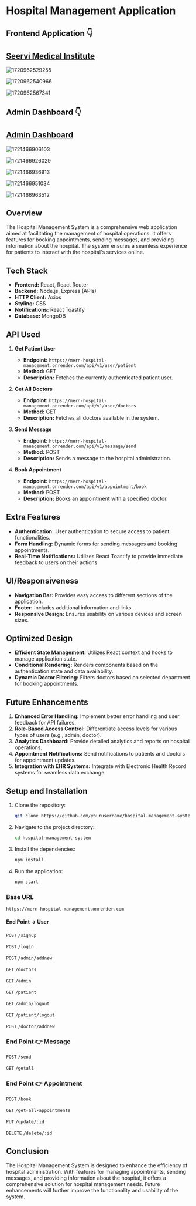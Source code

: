# Hospital Management Application

## Frontend Application 👇

## [Seervi Medical Institute](https://mern-hospital-management-1.onrender.com/)

![1720962529255](image/README/1720962529255.png)

![1720962540966](image/README/1720962540966.png)

![1720962567341](image/README/1720962567341.png)

## Admin Dashboard 👇

## [Admin Dashboard](https://admin-dashboard-qdw6.onrender.com/)

![1721466906103](image/README/1721466906103.png)

![1721466926029](image/README/1721466926029.png)

![1721466936913](image/README/1721466936913.png)

![1721466951034](image/README/1721466951034.png)

![1721466963512](image/README/1721466963512.png)

## Overview

The Hospital Management System is a comprehensive web application aimed at facilitating the management of hospital operations. It offers features for booking appointments, sending messages, and providing information about the hospital. The system ensures a seamless experience for patients to interact with the hospital's services online.

## Tech Stack

- **Frontend:** React, React Router
- **Backend:** Node.js, Express (APIs)
- **HTTP Client:** Axios
- **Styling:** CSS
- **Notifications:** React Toastify
- **Database:** MongoDB

## API Used

1. **Get Patient User**

   - **Endpoint:** `https://mern-hospital-management.onrender.com/api/v1/user/patient`
   - **Method:** GET
   - **Description:** Fetches the currently authenticated patient user.
2. **Get All Doctors**

   - **Endpoint:** `https://mern-hospital-management.onrender.com/api/v1/user/doctors`
   - **Method:** GET
   - **Description:** Fetches all doctors available in the system.
3. **Send Message**

   - **Endpoint:** `https://mern-hospital-management.onrender.com/api/v1/message/send`
   - **Method:** POST
   - **Description:** Sends a message to the hospital administration.
4. **Book Appointment**

   - **Endpoint:** `https://mern-hospital-management.onrender.com/api/v1/appointment/book`
   - **Method:** POST
   - **Description:** Books an appointment with a specified doctor.

## Extra Features

- **Authentication:** User authentication to secure access to patient functionalities.
- **Form Handling:** Dynamic forms for sending messages and booking appointments.
- **Real-Time Notifications:** Utilizes React Toastify to provide immediate feedback to users on their actions.

## UI/Responsiveness

- **Navigation Bar:** Provides easy access to different sections of the application.
- **Footer:** Includes additional information and links.
- **Responsive Design:** Ensures usability on various devices and screen sizes.

## Optimized Design

- **Efficient State Management:** Utilizes React context and hooks to manage application state.
- **Conditional Rendering:** Renders components based on the authentication state and data availability.
- **Dynamic Doctor Filtering:** Filters doctors based on selected department for booking appointments.

## Future Enhancements

1. **Enhanced Error Handling:** Implement better error handling and user feedback for API failures.
2. **Role-Based Access Control:** Differentiate access levels for various types of users (e.g., admin, doctor).
3. **Analytics Dashboard:** Provide detailed analytics and reports on hospital operations.
4. **Appointment Notifications:** Send notifications to patients and doctors for appointment updates.
5. **Integration with EHR Systems:** Integrate with Electronic Health Record systems for seamless data exchange.

## Setup and Installation

1. Clone the repository:
   ```sh
   git clone https://github.com/yourusername/hospital-management-system.git
   ```
2. Navigate to the project directory:
   ```sh
   cd hospital-management-system
   ```
3. Install the dependencies:
   ```sh
   npm install
   ```
4. Run the application:
   ```sh
   npm start
   ```

### Base URL

`https://mern-hospital-management.onrender.com`

#### End Point -> User

`POST` `/signup`

`POST` `/login`

`POST` `/admin/addnew`

`GET` `/doctors`

`GET` `/admin`

`GET` `/patient`

`GET` `/admin/logout`

`GET` `/patient/logout`

`POST` `/doctor/addnew`

### End Point 👉 Message

`POST` `/send`

`GET` `/getall`

### End Point 👉 Appointment

`POST` `/book`

`GET` `/get-all-appointments`

`PUT` `/update/:id`

`DELETE` `/delete/:id`

## Conclusion

The Hospital Management System is designed to enhance the efficiency of hospital administration. With features for managing appointments, sending messages, and providing information about the hospital, it offers a comprehensive solution for hospital management needs. Future enhancements will further improve the functionality and usability of the system.
